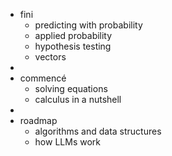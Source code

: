 - fini
	- predicting with probability
	- applied probability
	- hypothesis testing
	- vectors
-
- commencé
	- solving equations
	- calculus in a nutshell
-
- roadmap
	- algorithms and data structures
	- how LLMs work